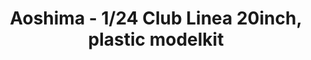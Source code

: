 ---
layout: product
title: "Aoshima - 1/24 Club Linea 20inch, plastic modelkit"
price: "TBA" 
desc: "N/A"
img_path: "/assets/img/AO52785.webp"
brand: "N/A"
available: false
special_offer: false
new: false
soon: false
cat: "010000"
subcat: "013700"
subsubcat: "0N/A"
sifra: "AO52785"
popular: false
spec: false
---